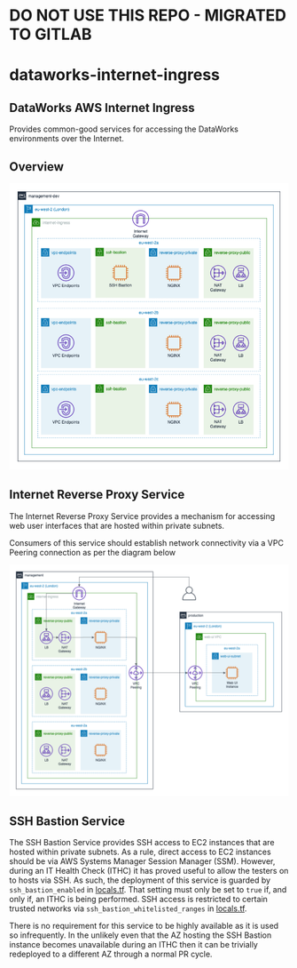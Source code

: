 # DO NOT USE THIS REPO - MIGRATED TO GITLAB

# dataworks-internet-ingress

## DataWorks AWS Internet Ingress

Provides common-good services for accessing the DataWorks environments over
the Internet.

## Overview

![Infrastructure](docs/internet-ingress.png)

## Internet Reverse Proxy Service

The Internet Reverse Proxy Service provides a mechanism for accessing web user
interfaces that are hosted within private subnets.

Consumers of this service should establish network connectivity via a VPC
Peering connection as per the diagram below

![Reverse Proxy](docs/reverse-proxy.png)

## SSH Bastion Service

The SSH Bastion Service provides SSH access to EC2 instances that are hosted
within private subnets. As a rule, direct access to EC2 instances should be via
AWS Systems Manager Session Manager (SSM). However, during an IT Health Check
(ITHC) it has proved useful to allow the testers on to hosts via SSH. As such,
the deployment of this service is guarded by `ssh_bastion_enabled` in
[locals.tf](locals.tf). That setting must only be set to `true` if, and only if,
an ITHC is being performed. SSH access is restricted to certain trusted networks
via `ssh_bastion_whitelisted_ranges` in [locals.tf](locals.tf).

There is no requirement for this service to be highly available as it is used
so infrequently. In the unlikely even that the AZ hosting the SSH Bastion
instance becomes unavailable during an ITHC then it can be trivially redeployed
to a different AZ through a normal PR cycle.
